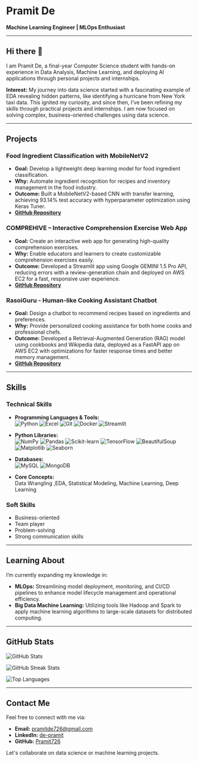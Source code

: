 # Pramit De

**Machine Learning Engineer | MLOps Enthusiast**

---

## Hi there 👋

I am Pramit De, a final-year Computer Science student with hands-on experience in Data Analysis, Machine Learning, and deploying AI applications through personal projects and internships.


**Interest:** My journey into data science started with a fascinating example of EDA revealing hidden patterns, like identifying a hurricane from New York taxi data. This ignited my curiosity, and since then, I’ve been refining my skills through practical projects and internships. I am now focused on solving complex, business-oriented challenges using data science.


---

## Projects

### Food Ingredient Classification with MobileNetV2
- **Goal:** Develop a lightweight deep learning model for food ingredient classification.  
- **Why:** Automate ingredient recognition for recipes and inventory management in the food industry.  
- **Outcome:** Built a MobileNetV2-based CNN with transfer learning, achieving 93.14% test accuracy with hyperparameter optimization using Keras Tuner.  
- **[GitHub Repository](https://github.com/Pramit726/MobileNetV2-FoodClassifier)**

### COMPREHIVE – Interactive Comprehension Exercise Web App
- **Goal:** Create an interactive web app for generating high-quality comprehension exercises.  
- **Why:** Enable educators and learners to create customizable comprehension exercises easily.  
- **Outcome:** Developed a Streamlit app using Google GEMINI 1.5 Pro API, reducing errors with a review-generation chain and deployed on AWS EC2 for a fast, responsive user experience.  
- **[GitHub Repository](https://github.com/Pramit726/CompreHive)**

### RasoiGuru - Human-like Cooking Assistant Chatbot
- **Goal:** Design a chatbot to recommend recipes based on ingredients and preferences.  
- **Why:** Provide personalized cooking assistance for both home cooks and professional chefs.  
- **Outcome:** Developed a Retrieval-Augmented Generation (RAG) model using cookbooks and Wikipedia data, deployed as a FastAPI app on AWS EC2 with optimizations for faster response times and better memory management.  
- **[GitHub Repository](https://github.com/Pramit726/RasoiGuru)**

---

## Skills

### Technical Skills

- **Programming Languages & Tools:**  
  ![Python](https://img.shields.io/badge/-Python-3776AB?style=flat&logo=python&logoColor=white) ![Excel](https://img.shields.io/badge/-Excel-217346?style=flat&logo=microsoft-excel&logoColor=white) ![Git](https://img.shields.io/badge/-Git-F05032?style=flat&logo=git&logoColor=white) ![Docker](https://img.shields.io/badge/-Docker-2496ED?style=flat&logo=docker&logoColor=white) ![Streamlit](https://img.shields.io/badge/-Streamlit-FF4B4B?style=flat&logo=streamlit&logoColor=white)

- **Python Libraries:**  
  ![NumPy](https://img.shields.io/badge/-NumPy-013243?style=flat&logo=numpy&logoColor=white) ![Pandas](https://img.shields.io/badge/-Pandas-150458?style=flat&logo=pandas&logoColor=white) ![Scikit-learn](https://img.shields.io/badge/-Scikit%20Learn-F7931E?style=flat&logo=scikit-learn&logoColor=white) ![TensorFlow](https://img.shields.io/badge/-TensorFlow-FF6F00?style=flat&logo=tensorflow&logoColor=white) ![BeautifulSoup](https://img.shields.io/badge/-BeautifulSoup-23282D?style=flat&logo=beautifulsoup&logoColor=white) ![Matplotlib](https://img.shields.io/badge/-Matplotlib-003B57?style=flat&logo=matplotlib&logoColor=white) ![Seaborn](https://img.shields.io/badge/-Seaborn-9C8D61?style=flat&logo=seaborn&logoColor=white)

- **Databases:**  
  ![MySQL](https://img.shields.io/badge/-MySQL-4479A1?style=flat&logo=mysql&logoColor=white) ![MongoDB](https://img.shields.io/badge/-MongoDB-47A248?style=flat&logo=mongodb&logoColor=white)


- **Core Concepts:**  
  Data Wrangling ,EDA, Statistical Modeling, Machine Learning, Deep Learning  

### Soft Skills
- Business-oriented  
- Team player  
- Problem-solving  
- Strong communication skills  

---

## Learning About

I’m currently expanding my knowledge in:

- **MLOps:** Streamlining model deployment, monitoring, and CI/CD pipelines to enhance model lifecycle management and operational efficiency.
- **Big Data Machine Learning:** Utilizing tools like Hadoop and Spark to apply machine learning algorithms to large-scale datasets for distributed computing.

---

## GitHub Stats

![GitHub Stats](https://github-readme-stats.vercel.app/api?username=Pramit726&show_icons=true&hide_title=true&hide=prs&count_private=true)

![GitHub Streak Stats](https://github-readme-streak-stats.herokuapp.com/?user=Pramit726)

![Top Languages](https://github-readme-stats.vercel.app/api/top-langs/?username=Pramit726&show_icons=true&hide_title=true&layout=compact)

---

## Contact Me

Feel free to connect with me via:

- **Email:** [pramitde726@gmail.com](mailto:pramitde726@gmail.com)
- **LinkedIn:** [de-pramit](https://www.linkedin.com/in/de-pramit/)
- **GitHub:** [Pramit726](https://github.com/Pramit726)

Let's collaborate on data science or machine learning projects.
